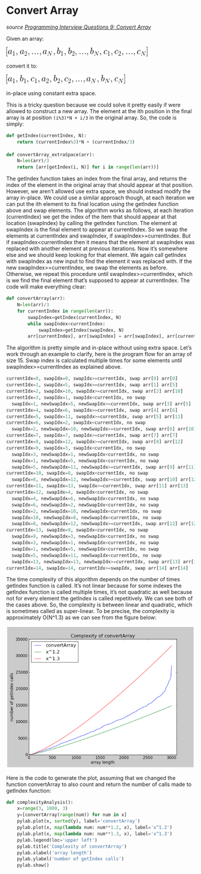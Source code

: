 # Convert Array

_source [Programming Interview Questions 9: Convert Array](http://www.ardendertat.com/2011/10/18/programming-interview-questions-9-convert-array/)_

Given an array:

![](latex.php.png)

convert it to:

![](latex2.php.png)

in-place using constant extra space.

This is a tricky question because we could solve it pretty easily if were allowed to construct a new array. The element at the ith position in the final array is at position `(i%3)*N + i/3` in the original array. So, the code is simply:

```python
def getIndex(currentIndex, N):
    return (currentIndex%3)*N + (currentIndex/3)
 
def convertArray_extraSpace(arr):
    N=len(arr)/3
    return [arr[getIndex(i, N)] for i in range(len(arr))]
```

The getIndex function takes an index from the final array, and returns the index of the element in the original array that should appear at that position. However, we aren’t allowed use extra space, we should instead modify the array in-place. We could use a similar approach though, at each iteration we can put the ith element to its final location using the getIndex function above and swap elements. The algorithm works as follows, at each iteration (currentIndex) we get the index of the item that should appear at that location (swapIndex) by calling the getIndex function. The element at swapIndex is the final element to appear at currentIndex. So we swap the elements at currentIndex and swapIndex, if swapIndex>=currentIndex. But if swapIndex<currentIndex then it means that the element at swapIndex was replaced with another element at previous iterations. Now it’s somewhere else and we should keep looking for that element. We again call getIndex with swapIndex as new input to find the element it was replaced with. If the new swapIndex>=currentIndex, we swap the elements as before. Otherwise, we repeat this procedure until swapIndex>=currentIndex, which is we find the final element that’s supposed to appear at currentIndex. The code will make everything clear:

```python
def convertArray(arr):
    N=len(arr)/3
    for currentIndex in range(len(arr)):
        swapIndex=getIndex(currentIndex, N)
        while swapIndex<currentIndex:
            swapIndex=getIndex(swapIndex, N)
        arr[currentIndex], arr[swapIndex] = arr[swapIndex], arr[currentIndex]
```

The algorithm is pretty simple and in-place without using extra space. Let’s work through an example to clarify, here is the program flow for an array of size 15. Swap index is calculated multiple times for some elements until swapIndex>=currentIndex as explained above.

```python
currentIdx=0, swapIdx=0, swapIdx>=currentIdx, swap arr[0] arr[0]
currentIdx=1, swapIdx=5, swapIdx>=currentIdx, swap arr[1] arr[5]
currentIdx=2, swapIdx=10, swapIdx>=currentIdx, swap arr[2] arr[10]
currentIdx=3, swapIdx=1, swapIdx<currentIdx, no swap
  swapIdx=1, newSwapIdx=5, newSwapIdx>=currentIdx, swap arr[3] arr[5]
currentIdx=4, swapIdx=6, swapIdx>=currentIdx, swap arr[4] arr[6]
currentIdx=5, swapIdx=11, swapIdx>=currentIdx, swap arr[5] arr[11]
currentIdx=6, swapIdx=2, swapIdx<currentIdx, no swap
  swapIdx=2, newSwapIdx=10, newSwapIdx>=currentIdx, swap arr[6] arr[10]
currentIdx=7, swapIdx=7, swapIdx>=currentIdx, swap arr[7] arr[7]
currentIdx=8, swapIdx=12, swapIdx>=currentIdx, swap arr[8] arr[12]
currentIdx=9, swapIdx=3, swapIdx<currentIdx, no swap
  swapIdx=3, newSwapIdx=1, newSwapIdx<currentIdx, no swap
  swapIdx=1, newSwapIdx=5, newSwapIdx<currentIdx, no swap
  swapIdx=5, newSwapIdx=11, newSwapIdx>=currentIdx, swap arr[9] arr[11]
currentIdx=10, swapIdx=8, swapIdx<currentIdx, no swap
  swapIdx=8, newSwapIdx=12, newSwapIdx>=currentIdx, swap arr[10] arr[12]
currentIdx=11, swapIdx=13, swapIdx>=currentIdx, swap arr[11] arr[13]
currentIdx=12, swapIdx=4, swapIdx<currentIdx, no swap
  swapIdx=4, newSwapIdx=6, newSwapIdx<currentIdx, no swap
  swapIdx=6, newSwapIdx=2, newSwapIdx<currentIdx, no swap
  swapIdx=2, newSwapIdx=10, newSwapIdx<currentIdx, no swap
  swapIdx=10, newSwapIdx=8, newSwapIdx<currentIdx, no swap  
  swapIdx=8, newSwapIdx=12, newSwapIdx>=currentIdx, swap arr[12] arr[12]
currentIdx=13, swapIdx=9, swapIdx<currentIdx, no swap
  swapIdx=9, newSwapIdx=3, newSwapIdx<currentIdx, no swap
  swapIdx=3, newSwapIdx=1, newSwapIdx<currentIdx, no swap
  swapIdx=1, newSwapIdx=5, newSwapIdx<currentIdx, no swap
  swapIdx=5, newSwapIdx=11, newSwapIdx<currentIdx, no swap
  swapIdx=13, newSwapIdx=13, newSwapIdx>=currentIdx, swap arr[13] arr[13]
currentIdx=14, swapIdx=14, currentIdx>=swapIdx, swap arr[14] arr[14]
```

The time complexity of this algorithm depends on the number of times getIndex function is called. It’s not linear because for some indexes the getIndex function is called multiple times, it’s not quadratic as well because not for every element the getIndex is called repetitively. We can see both of the cases above. So, the complexity is between linear and quadratic, which is sometimes called as super-linear. To be precise, the complexity is approximately O(N^1.3) as we can see from the figure below:

![](plot_convertArray.png)

Here is the code to generate the plot, assuming that we changed the function convertArray to also count and return the number of calls made to getIndex function:

```python
def complexityAnalysis():
    x=range(3, 1000, 3)
    y=[convertArray(range(num)) for num in x]
    pylab.plot(x, sorted(y), label='convertArray')
    pylab.plot(x, map(lambda num: num**1.2, x), label='x^1.2')
    pylab.plot(x, map(lambda num: num**1.3, x), label='x^1.3')
    pylab.legend(loc='upper left')
    pylab.title('Complexity of convertArray')
    pylab.xlabel('array length')
    pylab.ylabel('number of getIndex calls')
    pylab.show()
```
